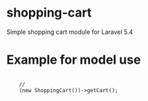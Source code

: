 # shopping-cart
Simple shopping cart module for Laravel 5.4

# Example for model use

<code>
    //
    (new ShoppingCart())->getCart();
</code>
